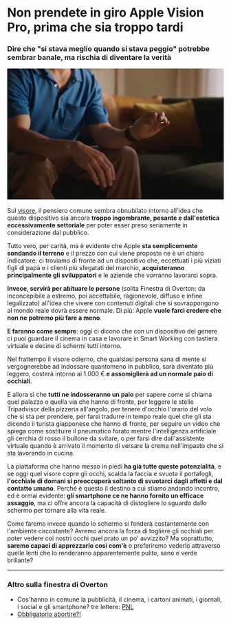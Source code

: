 # Non prendete in giro Apple Vision Pro, prima che sia troppo tardi

### Dire che "si stava meglio quando si stava peggio" potrebbe sembrar banale, ma rischia di diventare la verità

![come si clicca su Apple Vision Pro](/img/apple-vision-pro-click.jpeg)

Sul [visore](https://nr.apple.com/DH0W2J9HT0), il pensiero comune sembra obnubilato intorno all'idea che questo dispositivo sia ancora **troppo ingombrante, pesante e dall'estetica eccessivamente settoriale** per poter esser preso seriamente in considerazione dal pubblico.

Tutto vero, per carità, ma è evidente che Apple **sta semplicemente sondando il terreno** e il prezzo con cui viene proposto ne è un chiaro indicatore: ci troviamo di fronte ad un dispositivo che, eccettuati i più viziati figli di papà e i clienti più sfegatati del marchio, **acquisteranno principalmente gli sviluppatori** e le aziende che vorranno lavorarci sopra.

**Invece, servirà per abituare le persone** (solita Finestra di Overton: da inconcepibile a estremo, poi accettabile, ragionevole, diffuso e infine legalizzato) all'idea che vivere con contenuti digitali che si sovrappongono al mondo reale dovrà essere normale. Di più: Apple **vuole farci credere che non ne potremo più fare a meno**.

**E faranno come sempre**: oggi ci dicono che con un dispositivo del genere ci puoi guardare il cinema in casa e lavorare in Smart Working con tastiera virtuale e decine di schermi tutti intorno.

Nel frattempo il visore odierno, che qualsiasi persona sana di mente si vergognerebbe ad indossare quantomeno in pubblico, sarà diventato più leggero, costerà intorno ai 1.000 € **e assomiglierà ad un normale paio di occhiali**.

E allora sì che **tutti ne indosseranno un paio** per sapere come si chiama quel palazzo o quella via che hanno di fronte, per leggere le stelle Tripadvisor della pizzeria all'angolo, per tenere d'occhio l'orario del volo che si sta per prendere, per farsi tradurre in tempo reale quel che gli sta dicendo il turista giapponese che hanno di fronte, per seguire un video che spiega come sostituire il pneumatico forato mentre l'intelligenza artificiale gli cerchia di rosso il bullone da svitare, o per farsi dire dall'assistente virtuale quando è arrivato il momento di versare la crema nell'impasto che si sta lavorando in cucina.

La piattaforma che hanno messo in piedi **ha già tutte queste potenzialità**, e se oggi quel visore copre gli occhi, scalda la faccia e svuota il portafogli, **l'occhiale di domani si preoccuperà soltanto di svuotarci dagli affetti e dal contatto umano**. Perché è questo il destino a cui stiamo andando incontro, ed è ormai evidente: **gli smartphone ce ne hanno fornito un efficace assaggio**, ma ci offre ancora la capacità di distogliere lo sguardo dallo schermo per tornare alla vita reale.

Come faremo invece quando lo schermo si fonderà costantemente con l'ambiente circostante? Avremo ancora la forza di togliere gli occhiali per poter vedere coi nostri occhi quel prato un po' avvizzito? Ma soprattutto, **saremo capaci di apprezzarlo così com'è** o preferiremo vederlo attraverso quelle lenti che lo renderanno apparentemente pulito, sano e verde brillante?

---
### Altro sulla finestra di Overton
- Cos'hanno in comune la pubblicità, il cinema, i cartoni animati, i giornali, i social e gli smartphone? tre lettere: [PNL](/articles/2023-12-28-persuasori-occulti.html)
- [Obbligatorio abortire?!](/articles/2024-02-15-obbligatorio-abortire.html)